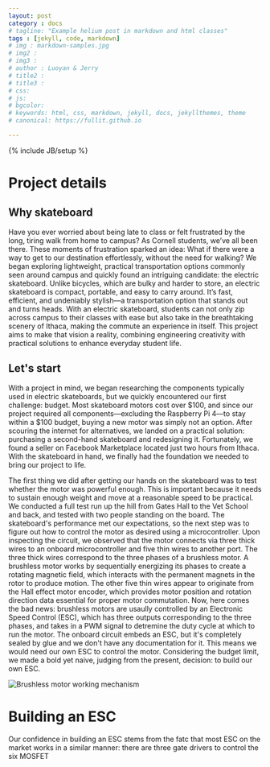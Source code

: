```yaml
---
layout: post
category : docs
# tagline: "Example helium post in markdown and html classes"
tags : [jekyll, code, markdown]
# img : markdown-samples.jpg
# img2 : 
# img3 : 
# author : Luoyan & Jerry
# title2 : 
# title3 : 
# css: 
# js: 
# bgcolor: 
# keywords: html, css, markdown, jekyll, docs, jekyllthemes, theme
# canonical: https://fullit.github.io

---
```

{% include JB/setup %}

# Project details

## Why skateboard
Have you ever worried about being late to class or felt frustrated by the long, tiring walk from home to campus? As Cornell students, we’ve all been there. These moments of frustration sparked an idea: What if there were a way to get to our destination effortlessly, without the need for walking? We began exploring lightweight, practical transportation options commonly seen around campus and quickly found an intriguing candidate: the electric skateboard. Unlike bicycles, which are bulky and harder to store, an electric skateboard is compact, portable, and easy to carry around. It’s fast, efficient, and undeniably stylish—a transportation option that stands out and turns heads. With an electric skateboard, students can not only zip across campus to their classes with ease but also take in the breathtaking scenery of Ithaca, making the commute an experience in itself. This project aims to make that vision a reality, combining engineering creativity with practical solutions to enhance everyday student life.

## Let's start
With a project in mind, we began researching the components typically used in electric skateboards, but we quickly encountered our first challenge: budget. Most skateboard motors cost over $100, and since our project required all components—excluding the Raspberry Pi 4—to stay within a $100 budget, buying a new motor was simply not an option. After scouring the internet for alternatives, we landed on a practical solution: purchasing a second-hand skateboard and redesigning it. Fortunately, we found a seller on Facebook Marketplace located just two hours from Ithaca. With the skateboard in hand, we finally had the foundation we needed to bring our project to life.

The first thing we did after getting our hands on the skateboard was to test whether the motor was powerful enough. This is important because it needs to sustain enough weight and move at a reasonable speed to be practical. We conducted a full test run up the hill from Gates Hall to the Vet School and back, and tested with two people standing on the board. The skateboard's performance met our expectations, so the next step was to figure out how to control the motor as desired using a microcontroller. Upon inspecting the circuit, we observed that the motor connects via three thick wires to an onboard microcontroller and five thin wires to another port. The three thick wires correspond to the three phases of a brushless motor. A brushless motor works by sequentially energizing its phases to create a rotating magnetic field, which interacts with the permanent magnets in the rotor to produce motion. The other five thin wires appear to originate from the Hall effect motor encoder, which provides motor position and rotation direction data essential for proper motor commutation. Now, here comes the bad news: brushless motors are usaully controlled by an Electronic Speed Control (ESC), which has three outputs corresponding to the three phases, and takes in a PWM signal to detremine the duty cycle at which to run the motor. The onboard circuit embeds an ESC, but it's completely sealed by glue and we don't have any documentation for it. This means we would need our own ESC to control the motor. Considering the budget limit, we made a bold yet naive, judging from the present, decision: to build our own ESC.

![Brushless motor working mechanism](/skateboard_website/assets/images/blog/brushless_motor.gif)

# Building an ESC
Our confidence in building an ESC stems from the fatc that most ESC on the market works in a similar manner: there are three gate drivers to control the six MOSFET

